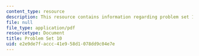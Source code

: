 ```yaml
---
content_type: resource
description: This resource contains information regarding problem set 10.
file: null
file_type: application/pdf
resourcetype: Document
title: Problem Set 10
uid: e2e9de7f-accc-41e9-58d1-078dd9c04e7e
---
```

